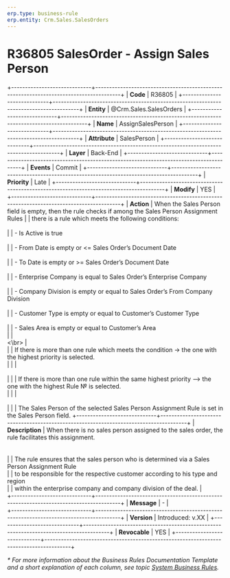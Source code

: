 ```yaml
---
erp.type: business-rule
erp.entity: Crm.Sales.SalesOrders
---
```


# R36805 SalesOrder - Assign Sales Person
+-----------------------------+---------------------------------------------------------------------------------------+
| **Code**                    | R36805                                                                                |
+-----------------------------+---------------------------------------------------------------------------------------+
| **Entity**                  | @Crm.Sales.SalesOrders                                                                |
+-----------------------------+---------------------------------------------------------------------------------------+
| **Name**                    | AssignSalesPerson                                                                     |
+-----------------------------+---------------------------------------------------------------------------------------+
| **Attribute**               | SalesPerson                                                                           |
+-----------------------------+---------------------------------------------------------------------------------------+
| **Layer**                   | Back-End                                                                              |
+-----------------------------+---------------------------------------------------------------------------------------+
| **Events**                  | Commit                                                                                |
+-----------------------------+---------------------------------------------------------------------------------------+
| **Priority**                | Late                                                                                  |
+-----------------------------+---------------------------------------------------------------------------------------+
| **Modify**                  | YES                                                                                   |
+-----------------------------+---------------------------------------------------------------------------------------+
| **Action**                  | When the Sales Person field is empty, then the rule checks if among the Sales Person Assignment Rules
|                             | there is a rule which meets the following conditions:<br>                                              
|                             | \- Is Active is true <br>                                                            
|                             | \- From Date is empty or <= Sales Order’s Document Date<br>                          
|                             | \- To Date is empty or >= Sales Order’s Document Date<br>                            
|                             | \- Enterprise Company is equal to Sales Order’s Enterprise Company<br>               
|                             | \- Company Division is empty or equal to Sales Order’s From Company Division<br>     
|                             | \- Customer Type is empty or equal to Customer’s Customer Type<br>                   
|                             | \- Sales Area is empty or equal to Customer’s Area<br>
|                             | <br><\br>                                                                            |                                             
|                             | If there is more than one rule which meets the condition -> the one with the highest priority is selected.<br> |
|                             | <br></br>                                                                             |
|                             | If there is more than one rule within the same highest priority –> the one with the highest Rule № is selected.<br> | 
|                             | <br></br>                                                                             |
|                             | The Sales Person of the selected Sales Person Assignment Rule is set in the Sales Person field. 
+-----------------------------+---------------------------------------------------------------------------------------+
| **Description**             | When there is no sales person assigned to the sales order, the rule facilitates this assignment.<br></br>     
|                             | The rule ensures that the sales person who is determined via a Sales Person Assignment Rule                                         
|                             | to be responsible for the respective customer according to his type and region   
|                             | within the enterprise company and company division of the deal.                       |                      
+-----------------------------+---------------------------------------------------------------------------------------+
| **Message**                 | \-                                                                                    |                         
+-----------------------------+---------------------------------------------------------------------------------------+
| **Version**                 | Introduced: v.XX                                                                      |
+-----------------------------+---------------------------------------------------------------------------------------+
| **Revocable**               | YES                                                                                   |
+-----------------------------+---------------------------------------------------------------------------------------+

*\* For more information about the Business Rules Documentation Template and a short explanation of each column, see
topic [System Business Rules](../templates/template-description-system-business-rules.md).*
